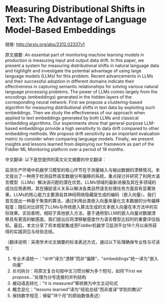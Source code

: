 # Measuring Distributional Shifts in Text: The Advantage of Language Model-Based Embeddings

链接: http://arxiv.org/abs/2312.02337v1

原文摘要:
An essential part of monitoring machine learning models in production is
measuring input and output data drift. In this paper, we present a system for
measuring distributional shifts in natural language data and highlight and
investigate the potential advantage of using large language models (LLMs) for
this problem. Recent advancements in LLMs and their successful adoption in
different domains indicate their effectiveness in capturing semantic
relationships for solving various natural language processing problems. The
power of LLMs comes largely from the encodings (embeddings) generated in the
hidden layers of the corresponding neural network. First we propose a
clustering-based algorithm for measuring distributional shifts in text data by
exploiting such embeddings. Then we study the effectiveness of our approach
when applied to text embeddings generated by both LLMs and classical embedding
algorithms. Our experiments show that general-purpose LLM-based embeddings
provide a high sensitivity to data drift compared to other embedding methods.
We propose drift sensitivity as an important evaluation metric to consider when
comparing language models. Finally, we present insights and lessons learned
from deploying our framework as part of the Fiddler ML Monitoring platform over
a period of 18 months.

中文翻译:
以下是您提供的英文论文摘要的中文翻译：

监测生产环境中机器学习模型的核心环节在于测量输入与输出数据的漂移情况。本文提出了一种用于检测自然语言数据分布偏移的系统，重点探讨并研究了利用大语言模型（LLMs）解决该问题的潜在优势。LLMs领域的最新进展及其在多领域的成功应用表明，其在捕捉语义关系以解决各类自然语言处理任务方面具有显著效果。LLMs的核心能力主要源自其神经网络隐藏层生成的编码（嵌入向量）。我们首先提出一种基于聚类的算法，通过利用此类嵌入向量来量化文本数据的分布偏移程度；随后对比研究了LLMs与传统嵌入算法生成的文本嵌入向量在本方法中的实际效果。实验表明，相较于其他嵌入方法，基于通用型LLM的嵌入向量对数据漂移具有更高的敏感度。我们提出应将漂移敏感度作为语言模型比较时的重要评估指标。最后，本文分享了将本框架集成至Fiddler机器学习监测平台18个月以来所获得的实践洞见与经验总结。

（翻译说明：采用学术论文摘要的标准表述方式，通过以下处理确保专业性与可读性：
1. 专业术语统一："drift"译为"漂移"而非"偏移"，"embeddings"统一译为"嵌入向量"
2. 长句拆分：将原文复合句按中文习惯分解为多个短句，如将"First we propose..."处理为分号连接的并列结构
3. 被动语态转化："it is measured"等转换为中文主动句式
4. 概念显化："lessons learned"译为"经验总结"而非直译"学到的教训"
5. 保持数字规范：保留"18个月"的原始数值表述）
